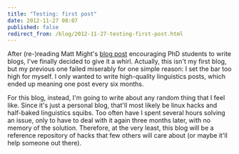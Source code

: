 ```yaml
---
title: "Testing: first post"
date: 2012-11-27 08:07
published: false
redirect_from: /blog/2012-11-27-testing-first-post.html
---
```


After (re-)reading Matt Might's [blog post][mm] encouraging PhD students to
write blogs, I've finally decided to give it a whirl. Actually, this isn't my
first blog, but my previous one failed miserably for one simple reason: I set
the bar too high for myself. I only wanted to write high-quality linguistics
posts, which ended up meaning one post every six months.

[mm]: http://matt.might.net/articles/how-to-blog-as-an-academic/

For this blog, instead, I'm going to write about any random thing that I feel
like. Since it's just a personal blog, that'll most likely be linux hacks and
half-baked linguistics squibs. Too often have I spent several hours solving an
issue, only to have to deal with it again three months later, with no memory of
the solution. Therefore, at the very least, this blog will be a reference
repository of hacks that few others will care about (or maybe it'll help
someone out there).
